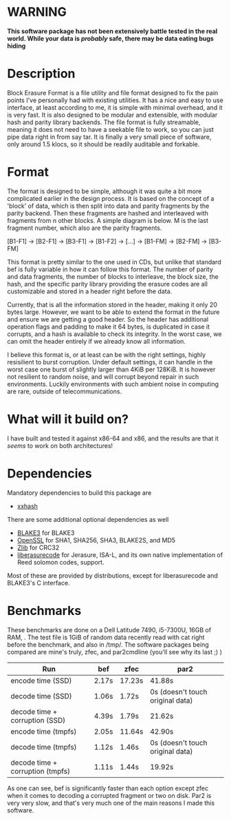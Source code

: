 # WARNING
**This software package has not been extensively battle tested in the real world. While your data is *probably* safe, there may be data eating bugs hiding**

# Description
Block Erasure Format is a file utility and file format designed to fix the pain points I've personally had with existing utilities. It has a nice and easy to use interface, at least according to me, it is simple with minimal overhead, and it is very fast. It is also designed to be modular and extensible, with modular hash and parity library backends. The file format is fully streamable, meaning it does not need to have a seekable file to work, so you can just pipe data right in from say tar. It is finally a very small piece of software, only around 1.5 klocs, so it should be readily auditable and forkable.

# Format
The format is designed to be simple, although it was quite a bit more complicated earlier in the design process. It is based on the concept of a 'block' of data, which is then split into data and parity fragments by the parity backend. Then these fragments are hashed and interleaved with fragments from n other blocks. A simple diagram is below. M is the last fragment number, which also are the parity fragments.

\[B1-F1\] -> \[B2-F1\] -> \[B3-F1\] -> \[B1-F2\] -> \[...\] -> \[B1-FM\] -> \[B2-FM\] -> \[B3-FM\]

This format is pretty similar to the one used in CDs, but unlike that standard bef is fully variable in how it can follow this format. The number of parity and data fragments, the number of blocks to interleave, the block size, the hash, and the specific parity library providing the erasure codes are all customizable and stored in a header right before the data.

Currently, that is all the information stored in the header, making it only 20 bytes large. However, we want to be able to extend the format in the future and ensure we are getting a good header. So the header has additional operation flags and padding to make it 64 bytes, is duplicated in case it corrupts, and a hash is available to check its integrity. In the worst case, we can omit the header entirely if we already know all information.

I believe this format is, or at least can be with the right settings, highly resisilient to burst corruption. Under default settings, it can handle in the worst case one burst of slightly larger than 4KiB per 128KiB. It is however not resilient to random noise, and will corrupt beyond repair in such environments. Luckily environments with such ambient noise in computing are rare, outside of telecommunications.

# What will it build on?
I have built and tested it against x86-64 and x86, and the results are that it _seems_ to work on both architectures!

# Dependencies
Mandatory dependencies to build this package are

- [xxhash](https://github.com/Cyan4973/xxHash)

There are some additional optional dependencies as well

- [BLAKE3](https://github.com/BLAKE3-team/BLAKE3/tree/master/c) for BLAKE3
- [OpenSSL](https://www.openssl.org) for SHA1, SHA256, SHA3, BLAKE2S, and MD5
- [Zlib](https://github.com/madler/zlib) for CRC32
- [liberasurecode](https://github.com/openstack/liberasurecode) for Jerasure, ISA-L, and its own native implementation of Reed solomon codes, support.

Most of these are provided by distributions, except for liberasurecode and BLAKE3's C interface.

# Benchmarks
These benchmarks are done on a Dell Latitude 7490, i5-7300U, 16GB of RAM, . The test file is 1GiB of random data recently read with cat right before the benchmark, and also in /tmp/. The software packages being compared are mine's truly, zfec, and par2cmdline (you'll see why its last ;) )

| Run  | bef  | zfec | par2 |
| ---- | ---- | ---- | ---- |
| encode time (SSD) | 2.17s | 17.23s | 41.88s |
| decode time (SSD) | 1.06s | 1.72s | 0s (doesn't touch original data) |
| decode time + corruption (SSD) | 4.39s | 1.79s | 21.62s |
| encode time (tmpfs) | 2.05s | 11.64s | 42.90s |
| decode time (tmpfs) | 1.12s | 1.46s | 0s (doesn't touch original data) |
| decode time + corruption (tmpfs) | 1.11s | 1.44s | 19.92s |

As one can see, bef is significantly faster than each option except zfec when it comes to decoding a corrupted fragment or two on disk. Par2 is very very slow, and that's very much one of the main reasons I made this software.
